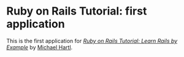 # Ruby on Rails Tutorial:  first application

This is the first application for
[*Ruby on Rails Tutorial:  Learn Rails by Example*](http://railstutorial.org/)
by [Michael Hartl](http://michaelhartl.com/).